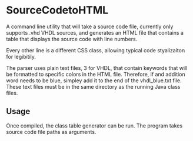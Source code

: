 SourceCodetoHTML
================

A command line utility that will take a source code file, currently only supports .vhd VHDL sources,
and generates an HTML file that contains a table that displays the source code with line numbers.

Every other line is a different CSS class, allowing typical code styalizaiton for legibitily.

The parser uses plain text files, 3 for VHDL, that contain keywords that will be formatted to
specific colors in the HTML file.  Therefore, if and addition word needs to be blue, simpley add it to
the end of the vhdl_blue.txt file.  These text files must be in the same directory as the running Java class
files.

Usage
-----------------

Once compiled, the class table generator can be run.  The program takes source code file paths as arguments.
